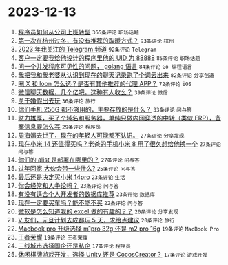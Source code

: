 # 2023-12-13

1. [程序员如何从公司上班转型](https://www.v2ex.com/t/1000000) `365条评论` `职场话题`
1. [第一次在杭州过冬，有没有推荐的取暖方式？](https://www.v2ex.com/t/999921) `93条评论` `杭州`
1. [2023 年我关注的 Telegram 频道](https://www.v2ex.com/t/999882) `92条评论` `Telegram`
1. [客户一定要我给他设计的程序里他的 UID 为 88888](https://www.v2ex.com/t/999917) `85条评论` `职场话题`
1. [问一个并发程序可见性的问题， golang 语言](https://www.v2ex.com/t/999936) `84条评论` `Go 编程语言`
1. [我把我和我老婆从认识到现在的聊天记录跑了个词云出来](https://www.v2ex.com/t/999939) `82条评论` `分享创造`
1. [圈 X 和 loon 怎么选？是否有其他推荐的代理 APP？](https://www.v2ex.com/t/999913) `72条评论` `iOS`
1. [微信聊天数据，几个亿吧，这种有人收么？](https://www.v2ex.com/t/1000063) `39条评论` `微信`
1. [关于婚假出去玩](https://www.v2ex.com/t/1000028) `36条评论` `旅行`
1. [你们手机 256G 都不够用的，主要存放的是什么？](https://www.v2ex.com/t/999925) `33条评论` `问与答`
1. [财力雄厚，买了个域名和服务器，单纯只做内网穿透的中转（类似 FRP），备案信息要怎么写](https://www.v2ex.com/t/1000054) `29条评论` `程序员`
1. [周海媚去世了，现在的年轻人可能都不认识。](https://www.v2ex.com/t/999973) `27条评论` `分享发现`
1. [现在小米 14 还值得买吗？老爸的手机小米 8 用了很久想给他换一个](https://www.v2ex.com/t/999969) `27条评论` `问与答`
1. [你们的 alist 是部署在哪里的？](https://www.v2ex.com/t/999878) `27条评论` `问与答`
1. [过年回家,大伙会带一些什么?](https://www.v2ex.com/t/999890) `25条评论` `问与答`
1. [最后还是决定买小米 14pro](https://www.v2ex.com/t/1000026) `23条评论` `生活`
1. [你会经常和人争论吗？](https://www.v2ex.com/t/999966) `23条评论` `问与答`
1. [有没有适合个人开发者的数据库推荐](https://www.v2ex.com/t/999887) `23条评论` `数据库`
1. [现在一定要买车吗？能不能不买](https://www.v2ex.com/t/1000085) `22条评论` `问与答`
1. [微软是怎么知道我的 excel 做的有趣的？？](https://www.v2ex.com/t/999970) `20条评论` `分享发现`
1. [V 友们，元旦计划去成都玩 5 天，求给点建议](https://www.v2ex.com/t/999903) `20条评论` `旅行`
1. [Macbook pro 升级选择 m1pro 32g 还是 m2 pro 16g](https://www.v2ex.com/t/1000020) `19条评论` `MacBook Pro`
1. [王者荣耀](https://www.v2ex.com/t/999947) `19条评论` `王者荣耀`
1. [三线城市选择国企还是私企](https://www.v2ex.com/t/1000038) `17条评论` `程序员`
1. [休闲棋牌游戏开发，选择 Unity 还是 CocosCreator？](https://www.v2ex.com/t/999931) `17条评论` `游戏开发`
